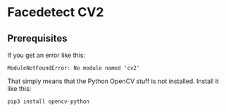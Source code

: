 # Facedetect CV2

## Prerequisites

If you get an error like this:

	ModuleNotFoundError: No module named 'cv2'

That simply means that the Python OpenCV stuff is not installed. Install it like this:

	pip3 install opencv-python
